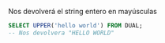 Nos devolverá el string entero en mayúsculas

```sql
SELECT UPPER('hello world') FROM DUAL;
-- Nos devolvera "HELLO WORLD"
```
